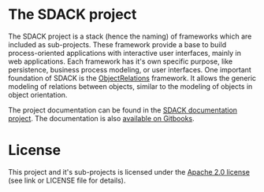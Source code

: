 # The SDACK project

The SDACK project is a stack (hence the naming) of frameworks which are included as sub-projects. These framework provide a base to build process-oriented applications with interactive user interfaces, mainly in web applications. Each framework has it's own specific purpose, like persistence, business process modeling, or user interfaces. One important foundation of SDACK is the [ObjectRelations](https://github.com/esoco/objectrelations) framework. It allows the generic modeling of relations between objects, similar to the modeling of objects in object orientation.

The project documentation can be found in the [SDACK documentation project](https://github.com/esoco/sdack-docs). The documentation is also [available on Gitbooks](https://esoco.gitbook.io/sdack/).

# License

This project and it's sub-projects is licensed under the [Apache 2.0 license]( http://www.apache.org/licenses/LICENSE-2.0) (see link or LICENSE file for details).  

